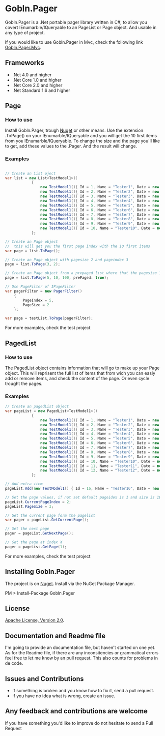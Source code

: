 # Gobln.Pager

Gobln.Pager is a .Net portable pager library written in C#, to allow you covert IEnumarble/IQueryable to an PageList or Page object.
And usable in any type of project.

If you would like to use Gobln.Pager in Mvc, check the following link [Gobln.Pager.Mvc](https://nuget.org/packages/Gobln.Pager.Mvc).

## Frameworks

* .Net 4.0 and higher
* .Net Core 1.0 and higher
* .Net Core 2.0 and higher
* .Net Standard 1.6 and higher

## Page

### How to use

Install Gobln.Pager, trough [Nuget](https://nuget.org/) or other means.
Use the extension .ToPage() on your IEnumarble/IQueryable and you will get the 10 first items from you IEnumarble/IQueryable.
To change the size and the page you'll like to get, add these values to the .Pager.
And the result will change.

### Examples

```csharp

// Create an List oject
var list = new List<TestModel1>()
            {
                new TestModel1(){ Id = 1, Name = "Tester1", Date = new DateTime( 2015, 5,1 ) },
                new TestModel1(){ Id = 2, Name = "Tester2", Date = new DateTime( 2015, 5,2 ) },
                new TestModel1(){ Id = 3, Name = "Tester3", Date = new DateTime( 2015, 5,3 ) },
                new TestModel1(){ Id = 4, Name = "Tester4", Date = new DateTime( 2015, 5,4 ) },
                new TestModel1(){ Id = 5, Name = "Tester5", Date = new DateTime( 2015, 5,5 ) },
                new TestModel1(){ Id = 6, Name = "Tester6", Date = new DateTime( 2015, 5,1 ) },
                new TestModel1(){ Id = 7, Name = "Tester7", Date = new DateTime( 2015, 5,2 ) },
                new TestModel1(){ Id = 8, Name = "Tester8", Date = new DateTime( 2015, 5,3 ) },
                new TestModel1(){ Id = 9, Name = "Tester9", Date = new DateTime( 2015, 5,4 ) },
                new TestModel1(){ Id = 10, Name = "Tester10", Date = new DateTime( 2015, 5,5 ) },
            };

// Create an Page object
//  this will get you the first page index with the 10 first items
var page = list.ToPage();

// Create an Page object with pagesize 2 and pageindex 3
page = list.ToPage(3, 2);

// Create an Page object from a prepaged list where that the pagesize 10, pageindex 10 and the total item count 100
page = list.ToPage(5, 10, 100, prePaged: true);

// Use PageFilter of IPageFilter
var pagerFilter = new PagerFilter()
    {
        PageIndex = 5,
        PageSize = 2
    };

var page = testList.ToPage(pagerFilter);

```

For more examples, check the test project

## PagedList

### How to use

The PagedList object contains information that will go to make up your Page object.
This will reprisent the full list of items that from wich you can easly add or remove items, and check the content of the page.
Or even cycle trought the pages.  

### Examples

```csharp
// Create an pagedList object
var pageList = new PagedList<TestModel1>()
            {
                new TestModel1(){ Id = 1, Name = "Tester1", Date = new DateTime( 2016, 5,1 ) },
                new TestModel1(){ Id = 2, Name = "Tester2", Date = new DateTime( 2016, 5,2 ) },
                new TestModel1(){ Id = 3, Name = "Tester3", Date = new DateTime( 2016, 5,3 ) },
                new TestModel1(){ Id = 4, Name = "Tester4", Date = new DateTime( 2016, 5,4 ) },
                new TestModel1(){ Id = 5, Name = "Tester5", Date = new DateTime( 2016, 5,5 ) },
                new TestModel1(){ Id = 6, Name = "Tester6", Date = new DateTime( 2016, 5,3 ) },
                new TestModel1(){ Id = 7, Name = "Tester7", Date = new DateTime( 2016, 5,4 ) },
                new TestModel1(){ Id = 8, Name = "Tester8", Date = new DateTime( 2016, 5,5 ) },
                new TestModel1(){ Id = 9, Name = "Tester9", Date = new DateTime( 2016, 5,5 ) },
                new TestModel1(){ Id = 10, Name = "Tester10", Date = new DateTime( 2016, 5,3 ) },
                new TestModel1(){ Id = 11, Name = "Tester11", Date = new DateTime( 2016, 5,4 ) },
                new TestModel1(){ Id = 12, Name = "Tester12", Date = new DateTime( 2016, 5,5 ) },
            };

// Add extra item
pageList.Add(new TestModel1() { Id = 16, Name = "Tester16", Date = new DateTime(2015, 5, 5) });

// Set the page values, if not set default pageidex is 1 and size is 10
pageList.CurrentPageIndex = 2;
pageList.PageSize = 3;

// Get the current page form the pagelist
var pager = pageList.GetCurrentPage();

// Get the next page
pager = pageList.GetNextPage();

// Get the page at index X
pager = pageList.GetPage(1);

```

For more examples, check the test project

## Installing Gobln.Pager

The project is on [Nuget](https://www.nuget.org/packages/Gobln.Pager/). Install via the NuGet Package Manager.

PM > Install-Package Gobln.Pager

## License

[Apache License, Version 2.0](http://opensource.org/licenses/Apache-2.0).

## Documentation and Readme file

I'm going to provide an documentation file, but haven't started on one yet.
As for the Readme file, if there are any inconsitencies or grammatical errors feel free to let me know by an pull request. This also counts for problems in de code.

## Issues and Contributions

* If something is broken and you know how to fix it, send a pull request.
* If you have no idea what is wrong, create an issue.

## Any feedback and contributions are welcome

If you have something you'd like to improve do not hesitate to send a Pull Request